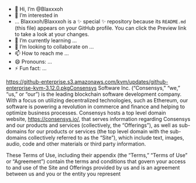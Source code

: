 - 👋 Hi, I’m @Blaxxxoh
- 👀 I’m interested in
- ...
Blaxxxoh/Blaxxxoh is a ✨ special ✨ repository because its `README.md` (this file) appears on your GitHub profile.
You can click the Preview link to take a look at your changes.
- 🌱 I’m currently learning ...
- 💞️ I’m looking to collaborate on ...
- 📫 How to reach me ...
- 😄 Pronouns: ...
- ⚡ Fun fact: ...

<!---
Blaxxxoh/Blaxxxoh is a ✨ special ✨ repository because its `README.md` (this file) appears on your GitHub profile.
You can click the Preview link to take a look at your changes.
--->
https://github-enterprise.s3.amazonaws.com/kvm/updates/github-enterprise-kvm-3.12.0.pkgConsensys Software Inc. (“Consensys,” “we,” “us,” or “our”) is the leading blockchain software development company. With a focus on utilizing decentralized technologies, such as Ethereum, our software is powering a revolution in commerce and finance and helping to optimize business processes. Consensys hosts a top level domain website, https://consensys.io/, that serves information regarding Consensys and our products and services (collectively, the “Offerings”), as well as sub-domains for our products or services (the top level domain with the sub-domains collectively referred to as the “Site”), which include text, images, audio, code and other materials or third party information.

These Terms of Use, including their appendix (the “Terms,” “Terms of Use” or “Agreement”) contain the terms and conditions that govern your access to and use of the Site and Offerings provided by us and is an agreement between us and you or the entity you represent 

